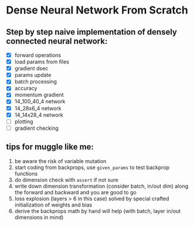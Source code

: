 # Dense Neural Network From Scratch

## Step by step naive implementation of densely connected neural network:
- [x] forward operations
- [x] load params from files
- [x] gradient dsec
- [x] params update
- [x] batch processing
- [x] accuracy
- [x] momentum gradient
- [x] 14_100_40_4 network
- [x] 14_28x6_4 network
- [x] 14_14x28_4 network
- [ ] plotting
- [ ] gradient checking

## tips for muggle like me:
1. be aware the risk of variable mutation
2. start coding from backprops, use `given_params` to test backprop functions
3. do dimension check with `assert` if not sure
4. write down dimension transformation (consider batch, in/out dim) along the forward and backward and you are good to go
5. loss explosion (layers > 6 in this case) solved by special crafted initialization of weights and bias
6. derive the backprops math by hand will help (with batch, layer in/out dimensions in mind)
